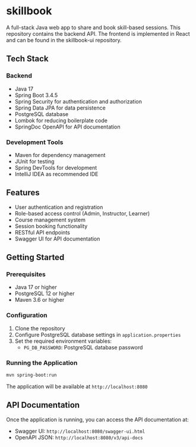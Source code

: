 # skillbook
A full-stack Java web app to share and book skill-based sessions. This repository contains the backend API. The frontend is implemented in React and can be found in the skillbook-ui repository.

## Tech Stack

### Backend
- Java 17
- Spring Boot 3.4.5
- Spring Security for authentication and authorization
- Spring Data JPA for data persistence
- PostgreSQL database
- Lombok for reducing boilerplate code
- SpringDoc OpenAPI for API documentation

### Development Tools
- Maven for dependency management
- JUnit for testing
- Spring DevTools for development
- IntelliJ IDEA as recommended IDE

## Features
- User authentication and registration
- Role-based access control (Admin, Instructor, Learner)
- Course management system
- Session booking functionality
- RESTful API endpoints
- Swagger UI for API documentation

## Getting Started

### Prerequisites
- Java 17 or higher
- PostgreSQL 12 or higher
- Maven 3.6 or higher

### Configuration
1. Clone the repository
2. Configure PostgreSQL database settings in `application.properties`
3. Set the required environment variables:
   - `PG_DB_PASSWORD`: PostgreSQL database password

### Running the Application
```bash
mvn spring-boot:run
```

The application will be available at `http://localhost:8080`

## API Documentation
Once the application is running, you can access the API documentation at:
- Swagger UI: `http://localhost:8080/swagger-ui.html`
- OpenAPI JSON: `http://localhost:8080/v3/api-docs`

